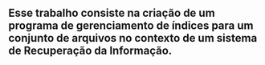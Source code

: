 <h2>Esse trabalho consiste na criação de um programa de gerenciamento de índices
para um conjunto de arquivos no contexto de um sistema de Recuperação da
Informação.</h2>
